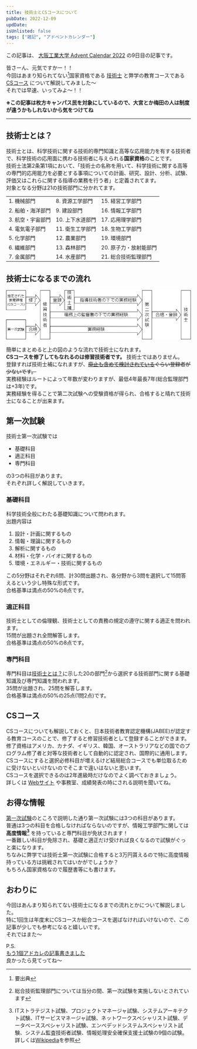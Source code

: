 ```yaml
---
title: 技術士とCSコースについて
pubDate: 2022-12-09
updDate: 
isUnlisted: false
tags: ["雑記", "アドベントカレンダー"]
---
```


この記事は、
[大阪工業大学 Advent Calendar 2022](https://adventar.org/calendars/7957)
の9日目の記事です。  

皆さーん、元気ですかー！！  
今回はあまり知られてない[^1]国家資格である
[技術士](https://www.engineer.or.jp/contents/about_engineers.html)
と弊学の教育コースである
[CSコース](https://www.oit.ac.jp/is/gakubu/cs-course.html)
について解説してみました～  
それでは早速、いってみよ～！！  

**※この記事は枚方キャンパス民を対象にしているので、大宮とか梅田の人は制度が違うかもしれないから気をつけてね**

[^1]:要出典

---

## 技術士とは？

技術士とは、科学技術に関する技術的専門知識と高等な応用能力を有する技術者で、科学技術の応用面に携わる技術者に与えられる**国家資格**のことです。  
技術士法第2条第1項において、「技術士の名称を用いて、科学技術に関する高等の専門的応用能力を必要とする事項についての計画、研究、設計、分析、試験、評価又はこれらに関する指導の業務を行う者」と定義されてます。  
対象となる分野は21の技術部門に分かれてます。  

||||
|-|-|-|
|1. 機械部門|8. 資源工学部門|15. 経営工学部門|
|2. 船舶・海洋部門|9. 建設部門|16. 情報工学部門|
|3. 航空・宇宙部門|10. 上下水道部門|17. 応用理学部門|
|4. 電気電子部門|11. 衛生工学部門|18. 生物工学部門|
|5. 化学部門|12. 農業部門|19. 環境部門|
|6. 繊維部門|13. 森林部門|20. 原子力・放射能部門|
|7. 金属部門|14. 水産部門|21. 総合技術監理部門|

## 技術士になるまでの流れ

![技術士になるまでの流れ](https://raw.githubusercontent.com/yashikota/blog/master/data/img/pejp.drawio.png)

簡単にまとめると上の図のような流れで技術士になれます。  
**CSコースを修了してもなれるのは修習技術者です。** 技術士ではありません。  
登録すれば技術士補になれますが、~~[廃止も含めて検討されている](https://www.mext.go.jp/b_menu/shingi/gijyutu/gijyutu7/011/siryo/__icsFiles/afieldfile/2014/07/23/1349955_2.pdf)ぐらい登録者が少ないです。~~  
実務経験はルートによって年数が変わりますが、最低4年最長7年(総合監理部門は+3年)です。  
実務経験を得ることで第二次試験への受験資格が得られ、合格すると晴れて技術士になることが出来ます。  

## 第一次試験

技術士第一次試験では

- 基礎科目
- 適正科目
- 専門科目

の3つの科目があります。  
それぞれ詳しく解説していきます。  

### 基礎科目

科学技術全般にわたる基礎知識について問われます。  
出題内容は

1. 設計・計画に関するもの
2. 情報・理論に関するもの
3. 解析に関するもの
4. 材料・化学・バイオに関するもの
5. 環境・エネルギー・技術に関するもの

この5分野はそれぞれ6問、計30問出題され、各分野から3問を選択して15問答えるという少し特殊な形式です。  
合格基準は満点の50%の8点です。  

### 適正科目

技術士としての倫理観、技術士としての責務の規定の遵守に関する適正を問われます。  
15問が出題され全問解答します。  
合格基準は満点の50%の8点です。  

### 専門科目

専門科目は[技術士とは？](#技術士とは)に示した20の部門[^2]から選択する技術部門に関する基礎知識及び専門知識を問われます。  
35問が出題され、25問を解答します。  
合格基準は満点の50%の25点(1問2点)です。

[^2]:総合技術監理部門については当分の間、第一次試験を実施しないとされています  

## CSコース

CSコースについても解説しておくと、日本技術者教育認定機構(JABEE)が認定する教育コースのことで、修了すると修習技術者として登録することができます。  
修了資格はアメリカ、カナダ、イギリス、韓国、オーストラリアなどの国でのプログラム修了者と対等な技術者として自動的に認定され、国際的に通用します。  
CSコースにすると選択必修科目が増えるけど結局総合コースでも単位取るために受けないといけないのでそこまで違いはないと思います。  
CSコースを選択できるのは2年進級時だけなのでよく調べておきましょう。  
詳しくは
[Webサイト](https://www.oit.ac.jp/is/gakubu/cs-course.html)
や事務室、成績発表の時にされる説明を聞いてね。  

## お得な情報

[第一次試験](#第一次試験)のところで説明した通り第一次試験には3つの科目があります。  
普通は3つの科目を合格しなければならないのですが、情報工学部門に関しては**高度情報[^3]** を持っていると専門科目が免状されます！  
一番難しい科目が免除され、基礎と適正だけ受ければ良くなるので試験がぐっと楽になります。  
ちなみに弊学では技術士第一次試験に合格すると3万円貰えるので特に高度情報持っている方は挑戦されてはいかがでしょうか？  
もちろん国家資格なので履歴書等にも書けます。  

[^3]:ITストラテジスト試験、プロジェクトマネージャ試験、システムアーキテクト試験、ITサービスマネージャ試験、ネットワークスペシャリスト試験、データベーススペシャリスト試験、エンベデッドシステムスペシャリスト試験、システム監査技術者試験、情報処理安全確保支援士試験の9個の試験。詳しくは[Wikipedia](https://ja.wikipedia.org/wiki/%E9%AB%98%E5%BA%A6%E6%83%85%E5%A0%B1%E5%87%A6%E7%90%86%E6%8A%80%E8%A1%93%E8%80%85%E8%A9%A6%E9%A8%93)を参照  

## おわりに

今回はあんまり知られてない技術士になるまでの流れとかについて解説しました。  
特に1回生は年度末にCSコースか総合コースを選ばなければいけないので、この記事が少しでも参考になると嬉しいです。  
それではまた～  

P.S.  
[もう1個アドカレの記事書きました](https://yashikota.com/blog/2022)  
良かったら見てってね～  

